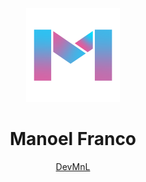 <div style="text-align: center;">
    <img src="https://raw.githubusercontent.com/devmnl/devmnl/main/logo-m.png" style="width: 150px;">
    <h1>Manoel Franco</h1>
    <a href="https://manoel-franco.vercel.app/" target="_blank">DevMnL</a>
</div>











